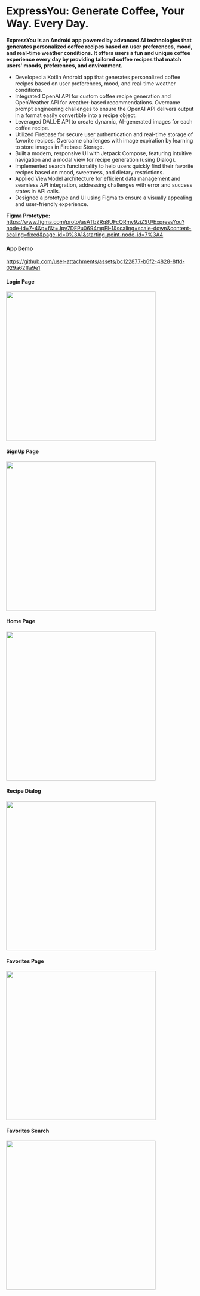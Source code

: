# ExpressYou: Generate Coffee, Your Way. Every Day.
**ExpressYou is an Android app powered by advanced AI technologies that generates personalized coffee recipes based on user preferences, mood, and real-time weather conditions. 
It offers users a fun and unique coffee experience every day by providing tailored coffee recipes that match users' moods, preferences, and environment.**

- Developed a Kotlin Android app that generates personalized coffee recipes based on user preferences, mood, and real-time weather conditions.
- Integrated OpenAI API for custom coffee recipe generation and OpenWeather API for weather-based recommendations. Overcame prompt engineering challenges to ensure the OpenAI API delivers output in a format easily convertible into a recipe object.
- Leveraged DALL·E API to create dynamic, AI-generated images for each coffee recipe.
- Utilized Firebase for secure user authentication and real-time storage of favorite recipes. Overcame challenges with image expiration by learning to store images in Firebase Storage.
- Built a modern, responsive UI with Jetpack Compose, featuring intuitive navigation and a modal view for recipe generation (using Dialog).
- Implemented search functionality to help users quickly find their favorite recipes based on mood, sweetness, and dietary restrictions.
- Applied ViewModel architecture for efficient data management and seamless API integration, addressing challenges with error and success states in API calls.
- Designed a prototype and UI using Figma to ensure a visually appealing and user-friendly experience.

**Figma Prototype:** https://www.figma.com/proto/asATbZRq8UFcQRmv9zjZSU/ExpressYou?node-id=7-4&p=f&t=Jpv7DFPu0694mpFI-1&scaling=scale-down&content-scaling=fixed&page-id=0%3A1&starting-point-node-id=7%3A4

#### App Demo
https://github.com/user-attachments/assets/bc122877-b6f2-4828-8ffd-029a62ffa9e1

#### Login Page
<img src="https://github.com/user-attachments/assets/fec9fb58-3b37-4f1f-80fc-5b38c4025a9e" width="400" />

#### SignUp Page
<img src="https://github.com/user-attachments/assets/6f1cc585-eb1b-48cf-a5d5-18139e1b38d2" width="400" />

#### Home Page
<img src="https://github.com/user-attachments/assets/19b38887-cb97-48d8-aaa4-c1e45350c1c7" width="400" />

#### Recipe Dialog
<img src="https://github.com/user-attachments/assets/4a2fe082-853b-4526-a4ad-828710504650" width="400" />

#### Favorites Page
<img src="https://github.com/user-attachments/assets/434d6304-d9a9-4a59-87ce-9537bc77ce50" width="400" />

#### Favorites Search
<img src="https://github.com/user-attachments/assets/b6b89be8-34fa-46c1-9f1b-870baa1874a5" width="400" />
